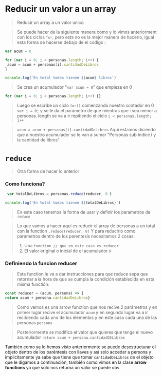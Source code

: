 # Reducir un valor a un array
> Reducir un array a un valor unico

> Se puede hacer de la siguiente manera como y lo vimos anteriorment con los ciclos ```for```, pero esta no es la mejor manera de hacerlo, igual esta forma de hacerse debajo de el codigo :

```js
var acum = 0

for (var i = 0; i < personas.length; i++) {
 acum = acum + personas[i].cantidadDeLibros
}

console.log(`En total todos tienen ${acum} libros`)

```

> Se crea un acumulador "```var acum = 0```" que empieza en 0 

```js 
for (var i = 0; i < personas.length; i++) {}
```
>Luego se escribe un ciclo ``` for() ``` comenzando nuestro contador en 0 ``` var i = 0;``` y se le da el parámetro de que mientras que i sea menor a personas. length se va a ir repitiendo el ciclo ```i < personas.length; i++```

>```acum = acum + personas[i].cantidadDeLibros```
>Aquí estamos diciendo que a nuestro acumulador se le van a sumar "Personas sub indice i y la cantidad de libros"

# ```reduce```


> Otra forma de hacer lo anterior
 ### Como funciona?
 
 
```js
 var totalDeLibros = personas.reduce(reducer, 0 )

console.log(`En total todos tienen ${totalDeLibros}`)
``` 

> En este caso tenemos la forma de usar y definir los parametros de ```reduce```

> Lo que vamos a hacer aquí es reducir el array de personas a un total con la function ```.reduce(reducer, 0)```
> Y para reducirlo como parametros dentro de los parentesís necesitamos 2 cosas:
> 1. Una ```function // que en este caso es reducer```
> 2. El valor original o inicial de el acumulador ```0 ```

### Definiendo la funcion reducer 
> Esta function le va a dar instrucciones para que reduce sepa que retornar a la hora de que se cumpla la condición establecida en esta misma functión:
```js
const reducer = (acum, persona) => {
return acum + persona.cantidadDeLibros}
```

> Como vemos es una arrow function que nos recive 2 parámetros y en primer lugar recive el acumulador ```acum``` y en segundo lugar va a ir recibiendo cada uno de los elementos y en este caso cada una de las personas ```persona```

> Posteriormente se modifica el valor que quieres que tenga el nuevo acumulador ```return acum + persona.cantidadDELibros```

También como ya lo hemos visto anteriormente se puede desestructurar el objeto dentro de los paréntesis con llaves y así solo acceder a persona y implicitamente ya sabe que tiene que tomar ```cantidadDeLibros``` de el objeto que le digamos a continuación, también como vimos en la clase **arrow functions** ya que solo nos returna un valor se puede obv